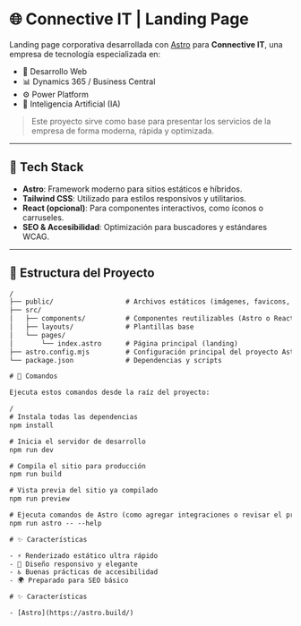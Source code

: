 # 🌐 Connective IT | Landing Page

Landing page corporativa desarrollada con [Astro](https://astro.build/) para **Connective IT**, una empresa de tecnología especializada en:

- 🧱 Desarrollo Web  
- 📊 Dynamics 365 / Business Central  
- ⚙️ Power Platform  
- 🤖 Inteligencia Artificial (IA)  

> Este proyecto sirve como base para presentar los servicios de la empresa de forma moderna, rápida y optimizada.

---

## 🚀 Tech Stack

- **Astro**: Framework moderno para sitios estáticos e híbridos.  
- **Tailwind CSS**: Utilizado para estilos responsivos y utilitarios.  
- **React (opcional)**: Para componentes interactivos, como íconos o carruseles.  
- **SEO & Accesibilidad**: Optimización para buscadores y estándares WCAG.  

---

## 📁 Estructura del Proyecto

```txt
/
├── public/                  # Archivos estáticos (imágenes, favicons, etc.)
├── src/
│   ├── components/          # Componentes reutilizables (Astro o React)
│   ├── layouts/             # Plantillas base
│   └── pages/
│       └── index.astro      # Página principal (landing)
├── astro.config.mjs         # Configuración principal del proyecto Astro
└── package.json             # Dependencias y scripts

# 🧪 Comandos

Ejecuta estos comandos desde la raíz del proyecto:

/
# Instala todas las dependencias
npm install

# Inicia el servidor de desarrollo
npm run dev

# Compila el sitio para producción
npm run build

# Vista previa del sitio ya compilado
npm run preview

# Ejecuta comandos de Astro (como agregar integraciones o revisar el proyecto)
npm run astro -- --help

# ✨ Características

- ⚡ Renderizado estático ultra rápido
- 🎨 Diseño responsivo y elegante 
- ♿ Buenas prácticas de accesibilidad 
- 🌍 Preparado para SEO básico

# ✨ Características

- [Astro](https://astro.build/)